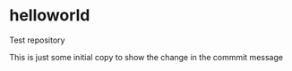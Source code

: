 # helloworld
Test repository

This is just some initial copy to show the change in the commmit message
